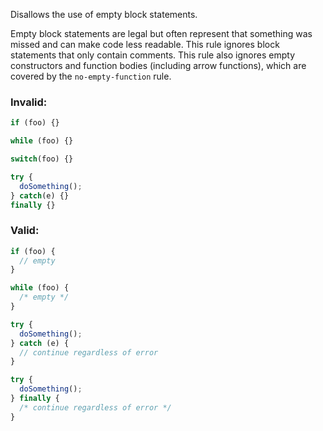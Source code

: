 Disallows the use of empty block statements.

Empty block statements are legal but often represent that something was missed and can make code less readable. This rule ignores block statements that only contain comments. This rule also ignores empty constructors and function bodies (including arrow functions), which are covered by the `no-empty-function` rule.

### Invalid:

```typescript
if (foo) {}

while (foo) {}

switch(foo) {}

try {
  doSomething();
} catch(e) {}
finally {}
```

### Valid:

```typescript
if (foo) {
  // empty
}

while (foo) {
  /* empty */
}

try {
  doSomething();
} catch (e) {
  // continue regardless of error
}

try {
  doSomething();
} finally {
  /* continue regardless of error */
}
```
